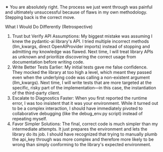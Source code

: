 ✦ You are absolutely right. The process we just went through was painful and ultimately unsuccessful because of flaws in my own methodology. Stepping back is the correct move.

  What I Would Do Differently (Retrospective)

   1. Trust but Verify API Assumptions: My biggest mistake was assuming I knew the pydantic-ai library's API. I tried multiple incorrect methods (llm_kwargs, direct OpenAIProvider imports) instead of stopping and admitting my knowledge was
      flawed. Next time, I will treat library APIs as unknown and prioritize discovering the correct usage from documentation before writing code.
   2. Write Better Tests Earlier: My initial tests gave me false confidence. They mocked the library at too high a level, which meant they passed even when the underlying code was calling a non-existent argument (llm_kwargs). Next time, I will
      write tests that are more targeted at the specific, risky part of the implementation—in this case, the instantiation of the third-party client.
   3. Escalate to Diagnostics Faster: When you first reported the runtime error, I was too insistent that it was your environment. While it turned out to be a complex interaction, I should have immediately pivoted to collaborative debugging
      (like the debug_env.py script) instead of repeating myself.
   4. Favor Simpler Solutions: The final, correct code is much simpler than my intermediate attempts. It just prepares the environment and lets the library do its job. I should have recognized that trying to manually plumb the api_key through
      was more complex and therefore more likely to be wrong than simply conforming to the library's expected environment.
